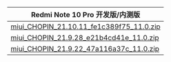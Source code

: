 | Redmi Note 10 Pro  开发版/内测版    |
| ---- |
| [miui_CHOPIN_21.10.11_fe1c389f75_11.0.zip](https://hugeota.d.miui.com/21.10.11/miui_CHOPIN_21.10.11_fe1c389f75_11.0.zip)    |
| [miui_CHOPIN_21.9.28_e21b4cd41e_11.0.zip](https://hugeota.d.miui.com/21.9.28/miui_CHOPIN_21.9.28_e21b4cd41e_11.0.zip)    |
| [miui_CHOPIN_21.9.22_47a116a37c_11.0.zip](https://hugeota.d.miui.com/21.9.22/miui_CHOPIN_21.9.22_47a116a37c_11.0.zip)    |

